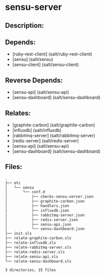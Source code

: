 # sensu-server

## Description:



## Depends:

  -  [ruby-rest-client] (salt/ruby-rest-client)
  -  [sensu] (salt/sensu)
  -  [sensu-client] (salt/sensu-client)

## Reverse Depends:

  -  [sensu-api] (salt/sensu-api)
  -  [sensu-dashboard] (salt/sensu-dashboard)

## Relates:

  -  [graphite-carbon] (salt/graphite-carbon)
  -  [influxdb] (salt/influxdb)
  -  [rabbitmq-server] (salt/rabbitmq-server)
  -  [redis-server] (salt/redis-server)
  -  [sensu-api] (salt/sensu-api)
  -  [sensu-dashboard] (salt/sensu-dashboard)

## Files:

```bash
.
├── etc
│   └── sensu
│       └── conf.d
│           ├── checks-sensu-server.json
│           ├── graphite-carbon.json
│           ├── handlers.json
│           ├── influxdb.json
│           ├── rabbitmq-server.json
│           ├── redis-server.json
│           ├── sensu-api.json
│           └── sensu-dashboard.json
├── init.sls
├── relate-graphite-carbon.sls
├── relate-influxdb.sls
├── relate-rabbitmq-server.sls
├── relate-redis-server.sls
├── relate-sensu-api.sls
└── relate-sensu-dashboard.sls

3 directories, 15 files
```
